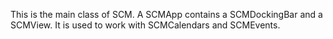 This is the main class of SCM. A SCMApp contains a SCMDockingBar and a SCMView. It is used to work with SCMCalendars and SCMEvents.
